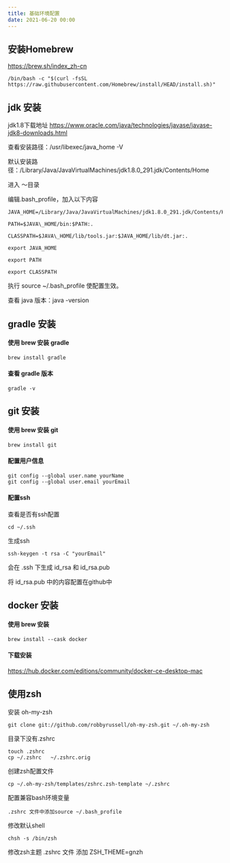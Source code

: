 ```yaml
---
title: 基础环境配置
date: 2021-06-20 00:00
---
```


## 安装Homebrew 
https://brew.sh/index_zh-cn

```
/bin/bash -c "$(curl -fsSL https://raw.githubusercontent.com/Homebrew/install/HEAD/install.sh)"
```

## jdk 安装
jdk1.8下载地址
https://www.oracle.com/java/technologies/javase/javase-jdk8-downloads.html

查看安装路径：/usr/libexec/java_home -V

默认安装路径：/Library/Java/JavaVirtualMachines/jdk1.8.0_291.jdk/Contents/Home

进入 ～目录

编辑.bash_profile，加入以下内容
```
JAVA_HOME=/Library/Java/JavaVirtualMachines/jdk1.8.0_291.jdk/Contents/Home

PATH=$JAVA\_HOME/bin:$PATH:.

CLASSPATH=$JAVA\_HOME/lib/tools.jar:$JAVA_HOME/lib/dt.jar:.

export JAVA_HOME

export PATH

export CLASSPATH
```
执行 source ~/.bash_profile  使配置生效。

查看 java 版本：java -version

## gradle 安装
#### 使用 brew 安装 gradle
```
brew install gradle
```

#### 查看 gradle 版本
```
gradle -v
```

## git 安装
#### 使用 brew 安装 git
```
brew install git
```

#### 配置用户信息
```
git config --global user.name yourName
git config --global user.email yourEmail
```

#### 配置ssh
查看是否有ssh配置
```
cd ~/.ssh
```

生成ssh
```
ssh-keygen -t rsa -C "yourEmail"
```
会在 .ssh 下生成 id_rsa 和 id_rsa.pub

将 id_rsa.pub 中的内容配置在github中

## docker 安装
#### 使用 brew 安装
```
brew install --cask docker
```

#### 下载安装
https://hub.docker.com/editions/community/docker-ce-desktop-mac

## 使用zsh
安装 oh-my-zsh
```
git clone git://github.com/robbyrussell/oh-my-zsh.git ~/.oh-my-zsh
```

目录下没有.zshrc
```
touch .zshrc
cp ~/.zshrc   ~/.zshrc.orig
```

创建zsh配置文件
```
cp ~/.oh-my-zsh/templates/zshrc.zsh-template ~/.zshrc
```

配置兼容bash环境变量
```
.zshrc 文件中添加source ~/.bash_profile
```

修改默认shell
```
chsh -s /bin/zsh
```
修改zsh主题
.zshrc 文件 添加 ZSH_THEME=gnzh

